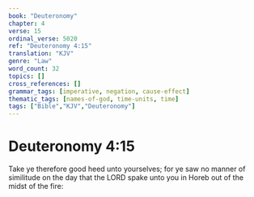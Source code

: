 ```yaml
---
book: "Deuteronomy"
chapter: 4
verse: 15
ordinal_verse: 5020
ref: "Deuteronomy 4:15"
translation: "KJV"
genre: "Law"
word_count: 32
topics: []
cross_references: []
grammar_tags: [imperative, negation, cause-effect]
thematic_tags: [names-of-god, time-units, time]
tags: ["Bible","KJV","Deuteronomy"]
---
```


# Deuteronomy 4:15

Take ye therefore good heed unto yourselves; for ye saw no manner of similitude on the day that the LORD spake unto you in Horeb out of the midst of the fire:
